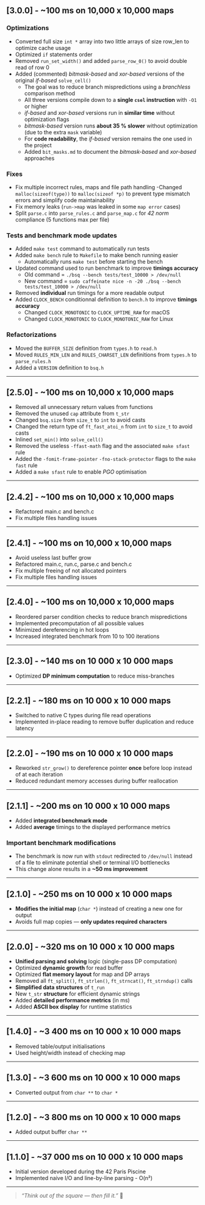 ## [3.0.0] - ~100 ms on 10,000 x 10,000 maps

### Optimizations

- Converted full size `int *` array into two little arrays of size row_len to optimize cache usage
- Optimized `if` statements order
- Removed `run_set_width()` and added `parse_row_0()` to avoid double read of row 0
- Added (commented) _bitmask-based_ and _xor-based_ versions of the original _if-based_ `solve_cell()`
	- The goal was to reduce branch mispredictions using a _branchless_ comparison method
	- All three versions compile down to a **single `csel` instruction** with `-O1` or higher
	- _if-based_ and _xor-based_ versions run in **similar time** without optimization flags
	- _bitmask-based_ version runs **about 35 % slower** without optimization (due to the extra `mask` variable)
	- For **code readability**, the _if-based_ version remains the one used in the project
	- Added `bit_masks.md` to document the _bitmask-based_ and _xor-based_ approaches

### Fixes

- Fix multiple incorrect rules, maps and file path handling
-Changed `malloc(sizeof(type))` to `malloc(sizeof *p)` to prevent type mismatch errors and simplify code maintainability
- Fix memory leaks (`run->map` was leaked in some `map error` cases)
- Split `parse.c` into `parse_rules.c` and `parse_map.c` for _42 norm_ compliance (5 functions max per file)

### Tests and benchmark mode updates

- Added `make test` command to automatically run tests
- Added `make bench` rule to `Makefile` to make bench running easier
	- Automatically runs `make test` before starting the bench
- Updated command used to run benchmark to improve **timings accuracy**
	- Old command = `./bsq --bench tests/test_10000 > /dev/null`
	- New command = `sudo caffeinate nice -n -20 ./bsq --bench tests/test_10000 > /dev/null`
- Removed **individual** run timings for a more readable output
- Added `CLOCK_BENCH` conditionnal definition to `bench.h` to improve **timings accuracy**
	- Changed `CLOCK_MONOTONIC` to `CLOCK_UPTIME_RAW` for macOS
	- Changed `CLOCK_MONOTONIC` to `CLOCK_MONOTONIC_RAW` for Linux

### Refactorizations

- Moved the `BUFFER_SIZE` definition from `types.h` to `read.h`
- Moved `RULES_MIN_LEN` and `RULES_CHARSET_LEN` definitions from `types.h` to `parse_rules.h`
- Added a `VERSION` definition to `bsq.h`

---

## [2.5.0] - ~100 ms on 10,000 x 10,000 maps
- Removed all unnecessary return values from functions
- Removed the unused `cap` attribute from `t_str`
- Changed `bsq.size` from `size_t` to `int` to avoid casts
- Changed the return type of `ft_fast_atoi_n` from `int` to `size_t` to avoid casts
- Inlined `set_min()` into `solve_cell()`
- Removed the useless `-ffast-math` flag and the associated `make sfast` rule
- Added the `-fomit-frame-pointer` `-fno-stack-protector` flags to the `make fast` rule
- Added a `make sfast` rule to enable _PGO_ optimisation

---

## [2.4.2] - ~100 ms on 10,000 x 10,000 maps
- Refactored main.c and bench.c
- Fix multiple files handling issues

---

## [2.4.1] - ~100 ms on 10,000 x 10,000 maps
- Avoid useless last buffer grow
- Refactored main.c, run.c, parse.c and bench.c
- Fix multiple freeing of not allocated pointers
- Fix multiple files handling issues

---

## [2.4.0] - ~100 ms on 10,000 x 10,000 maps
- Reordered parser condition checks to reduce branch mispredictions
- Implemented precomputation of all possible values
- Minimized dereferencing in hot loops
- Increased integrated benchmark from 10 to 100 iterations

---

## [2.3.0] - ~140 ms on 10 000 x 10 000 maps
- Optimized **DP minimum computation** to reduce miss-branches

---

## [2.2.1] - ~180 ms on 10 000 x 10 000 maps
- Switched to native C types during file read operations
- Implemented in-place reading to remove buffer duplication and reduce latency

---

## [2.2.0] - ~190 ms on 10 000 x 10 000 maps
- Reworked `str_grow()` to dereference pointer **once** before loop instead of at each iteration  
- Reduced redundant memory accesses during buffer reallocation  

---

## [2.1.1] - ~200 ms on 10 000 x 10 000 maps
- Added **integrated benchmark mode**
- Added **average** timings to the displayed performance metrics

### Important benchmark modifications
- The benchmark is now run with `stdout` redirected to `/dev/null` instead of a file to eliminate potential shell or terminal I/O bottlenecks  
- This change alone results in a **~50 ms improvement**

---

## [2.1.0] - ~250 ms on 10 000 x 10 000 maps
- **Modifies the initial map** (`char *`) instead of creating a new one for output
- Avoids full map copies — **only updates required characters**

---

## [2.0.0] - ~320 ms on 10 000 x 10 000 maps
- **Unified parsing and solving** logic (single-pass DP computation)
- Optimized **dynamic growth** for read buffer
- Optimized **flat memory layout** for map and DP arrays
- Removed all `ft_split()`, `ft_strlen()`, `ft_strncat()`, `ft_strndup()` calls
- **Simplified data structures** of `t_run`
- New `t_str` **structure** for efficient dynamic strings
- Added **detailed performance metrics** (in ms)
- Added **ASCII box display** for runtime statistics

---

## [1.4.0] - ~3 400 ms on 10 000 x 10 000 maps
- Removed table/output initialisations
- Used height/width instead of checking map

---

## [1.3.0] - ~3 600 ms on 10 000 x 10 000 maps
- Converted output from `char **` to `char *`

---

## [1.2.0] - ~3 800 ms on 10 000 x 10 000 maps
- Added output buffer `char **`

---

## [1.1.0] - ~37 000 ms on 10 000 x 10 000 maps
- Initial version developed during the 42 Paris Piscine
- Implemented naive I/O and line-by-line parsing - O(n²)

---

> _“Think out of the square — then fill it.”_ 🧠
